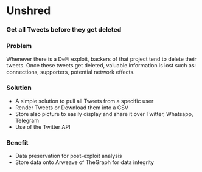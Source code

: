 # Unshred

### Get all Tweets before they get deleted

### Problem

Whenever there is a DeFi exploit, backers of that project tend to delete their tweets.
Once these tweets get deleted, valuable information is lost such as: connections, supporters, potential network effects.

### Solution 

- A simple solution to pull all Tweets from a specific user
- Render Tweets or Download them into a CSV
- Store also picture to easily display and share it over Twitter, Whatsapp, Telegram
- Use of the Twitter API

### Benefit 

- Data preservation for post-exploit analysis
- Store data onto Arweave of TheGraph for data integrity

